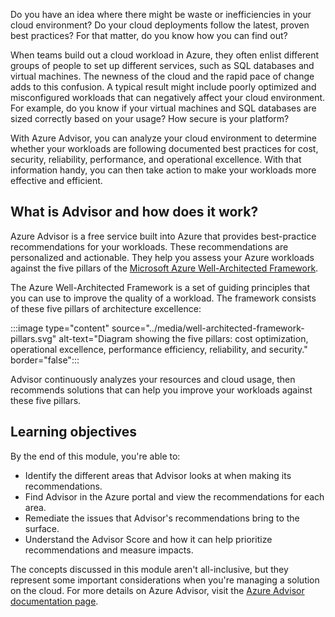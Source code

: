Do you have an idea where there might be waste or inefficiencies in your cloud environment? Do your cloud deployments follow the latest, proven best practices? For that matter, do you know how you can find out?

When teams build out a cloud workload in Azure, they often enlist different groups of people to set up different services, such as SQL databases and virtual machines. The newness of the cloud and the rapid pace of change adds to this confusion. A typical result might include poorly optimized and misconfigured workloads that can negatively affect your cloud environment. For example, do you know if your virtual machines and SQL databases are sized correctly based on your usage? How secure is your platform?

With Azure Advisor, you can analyze your cloud environment to determine whether your workloads are following documented best practices for cost, security, reliability, performance, and operational excellence. With that information handy, you can then take action to make your workloads more effective and efficient.

## What is Advisor and how does it work?

Azure Advisor is a free service built into Azure that provides best-practice recommendations for your workloads. These recommendations are personalized and actionable. They help you assess your Azure workloads against the five pillars of the [Microsoft Azure Well-Architected Framework](/azure/well-architected/).

The Azure Well-Architected Framework is a set of guiding principles that you can use to improve the quality of a workload. The framework consists of these five pillars of architecture excellence:

:::image type="content" source="../media/well-architected-framework-pillars.svg" alt-text="Diagram showing the five pillars: cost optimization, operational excellence, performance efficiency, reliability, and security." border="false":::

<!--
- Cost Optimization
- Operational Excellence
- Performance Efficiency
- Reliability
- Security
-->

Advisor continuously analyzes your resources and cloud usage, then recommends solutions that can help you improve your workloads against these five pillars.

## Learning objectives

By the end of this module, you're able to:

- Identify the different areas that Advisor looks at when making its recommendations.
- Find Advisor in the Azure portal and view the recommendations for each area.
- Remediate the issues that Advisor's recommendations bring to the surface.
- Understand the Advisor Score and how it can help prioritize recommendations and measure impacts.

The concepts discussed in this module aren't all-inclusive, but they represent some important considerations when you're managing a solution on the cloud. For more details on Azure Advisor, visit the [Azure Advisor documentation page](/azure/advisor/?azure-portal=true).
